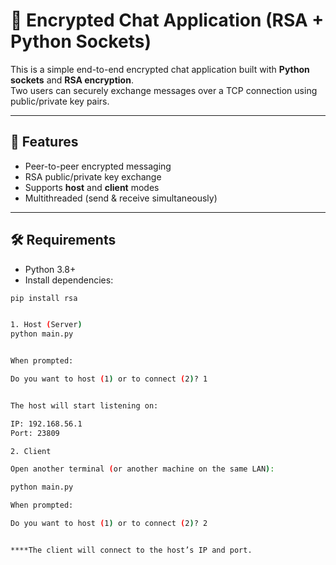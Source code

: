 # 🔐 Encrypted Chat Application (RSA + Python Sockets)

This is a simple end-to-end encrypted chat application built with **Python sockets** and **RSA encryption**.  
Two users can securely exchange messages over a TCP connection using public/private key pairs.

---

## 🚀 Features
- Peer-to-peer encrypted messaging
- RSA public/private key exchange
- Supports **host** and **client** modes
- Multithreaded (send & receive simultaneously)

---

## 🛠️ Requirements
- Python 3.8+
- Install dependencies:
```bash
pip install rsa


1. Host (Server)
python main.py


When prompted:

Do you want to host (1) or to connect (2)? 1


The host will start listening on:

IP: 192.168.56.1
Port: 23809

2. Client

Open another terminal (or another machine on the same LAN):

python main.py

When prompted:

Do you want to host (1) or to connect (2)? 2


****The client will connect to the host’s IP and port.
